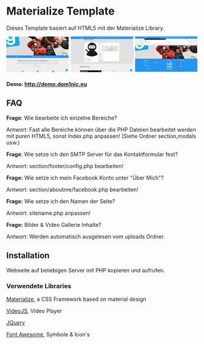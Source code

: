 # Materialize Template
Dieses Template basiert auf HTML5 mit der Materialize Library.

![screenshots](https://raw.githubusercontent.com/DoM1niC/Materialize-Template/master/screenshots.jpg)
#### Demo: http://demo.dom1nic.eu
## FAQ
**Frage**: Wie bearbeite ich einzelne Bereiche?

Antwort: Fast alle Bereiche können über die PHP Dateien bearbeitet werden mit puren HTML5, sonst Index.php anpassen! (Siehe Ordner section,modals usw.)


**Frage**: Wie setze ich den SMTP Server für das Kontaktformular fest?

Antwort: section/footer/config.php bearbeiten!


**Frage:** Wie setze ich mein Facebook Konto unter "Über Mich"?

Antwort: section/aboutme/facebook.php bearbeiten!


**Frage:** Wie setze ich den Namen der Seite?

Antwort: sitename.php anpassen!


**Frage:** Bilder & Video Gallerie Inhalte?

Antwort: Werden automatisch ausgelesen vom uploads Ordner.


## Installation
Webseite auf beliebigen Server mit PHP kopieren und aufrufen.


### Verwendete Libraries
[Materialize](http://materializecss.com/), a CSS Framework based on material design

[VideoJS](http://videojs.com), Video Player

[JQuery](https://jquery.com/)

[Font Awesome](http://fontawesome.io), Symbole & Icon's

